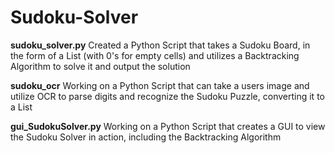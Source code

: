 # Sudoku-Solver


**sudoku_solver.py**
Created a Python Script that takes a Sudoku Board, in the form of a List (with 0's for empty cells) and utilizes a Backtracking Algorithm to solve it and output the solution

**sudoku_ocr**
Working on a Python Script that can take a users image and utilize OCR to parse digits and recognize the Sudoku Puzzle, converting it to a List

**gui_SudokuSolver.py**
Working on a Python Script that creates a GUI to view the Sudoku Solver in action, including the Backtracking Algorithm
